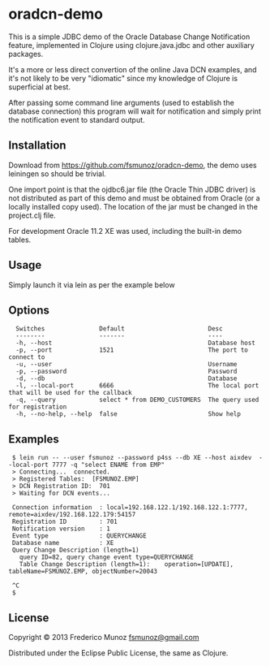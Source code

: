 # oradcn-demo

This is a simple JDBC demo of the Oracle Database Change Notification
feature, implemented in Clojure using clojure.java.jdbc and other
auxiliary packages.

It's a more or less direct convertion of the online Java DCN examples,
and it's not likely to be very "idiomatic" since my knowledge of
Clojure is superficial at best.

After passing some command line arguments (used to establish the
database connection) this program will wait for notification and
simply print the notification event to standard output.


## Installation

Download from https://github.com/fsmunoz/oradcn-demo, the demo uses
leiningen so should be trivial.

One import point is that the ojdbc6.jar file (the Oracle Thin JDBC
driver) is not distributed as part of this demo and must be obtained
from Oracle (or a locally installed copy used). The location of the
jar must be changed in the project.clj file. 

For development Oracle 11.2 XE was used, including the built-in demo tables.

## Usage

Simply launch it via lein as per the example below

## Options

      Switches               Default                       Desc                                              
      --------               -------                       ----                                              
      -h, --host                                           Database host                                     
      -p, --port             1521                          The port to connect to                            
      -u, --user                                           Username                                          
      -p, --password                                       Password                                          
      -d, --db                                             Database                                          
      -l, --local-port       6666                          The local port that will be used for the callback 
      -q, --query            select * from DEMO_CUSTOMERS  The query used for registration                   
      -h, --no-help, --help  false                         Show help                                         


## Examples

     $ lein run -- --user fsmunoz --password p4ss --db XE --host aixdev  --local-port 7777 -q "select ENAME from EMP"
     > Connecting...  connected.
     > Registered Tables:  [FSMUNOZ.EMP]
     > DCN Registration ID:  701
     > Waiting for DCN events...
     
     Connection information  : local=192.168.122.1/192.168.122.1:7777, remote=aixdev/192.168.122.179:54157
     Registration ID         : 701
     Notification version    : 1
     Event type              : QUERYCHANGE
     Database name           : XE
     Query Change Description (length=1)
       query ID=82, query change event type=QUERYCHANGE
       Table Change Description (length=1):    operation=[UPDATE], tableName=FSMUNOZ.EMP, objectNumber=20043
     
     ^C
     $



## License

Copyright © 2013 Frederico Munoz <fsmunoz@gmail.com>

Distributed under the Eclipse Public License, the same as Clojure.
